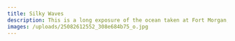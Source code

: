 ```yaml
---
title: Silky Waves
description: This is a long exposure of the ocean taken at Fort Morgan, AL.
images: /uploads/25082612552_308e684b75_o.jpg
---
```

